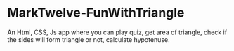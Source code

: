 # MarkTwelve-FunWithTriangle
An Html, CSS, Js app where you can play quiz, get area of triangle, check if the sides will form triangle or not, calculate hypotenuse.
